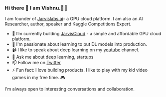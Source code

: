 ### Hi there 👋  I am Vishnu.:man_technologist:


I am founder of [Jarvislabs.ai](https://jarvislabs.ai/)- a GPU cloud platform. 
I am also an AI Researcher, author, speaker and Kaggle Competitions Expert.


- 🔭 I’m currently building  [JarvisCloud](http://cloud.jarvislabs.ai/) - a simple and affordable GPU cloud platform.
- 🌱 I'm passionate about learning to put DL models into production.
- :video_camera: I like to speak about deep learning on my [youtube](https://www.youtube.com/channel/UCAMo8bfMjeMyY_CTkcN9fcA) channel.
- 💬 Ask me about deep learning, startups 
- 📫 Follow me on [Twitter](https://twitter.com/vishnuvig)
- ⚡ Fun fact: I love building products. I like to play with my kid video games in my free time. :video_game:

I'm always open to interesting conversations and collaboration.

